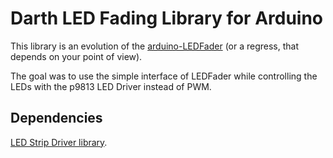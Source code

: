 # Darth LED Fading Library for Arduino

This library is an evolution of the [arduino-LEDFader](https://github.com/jgillick/arduino-LEDFader) (or a regress, that depends on your point of view).

The goal was to use the simple interface of LEDFader while controlling the LEDs with the p9813 LED Driver instead of PWM.

## Dependencies

[LED Strip Driver library](http://seeedstudio.com/wiki/Grove_-_LED_Strip_Driver).



